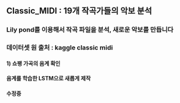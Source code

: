 ## Classic_MIDI : 19개 작곡가들의 악보 분석

### Lily pond를 이용해서 작곡 파일을 분석, 새로운 악보를 만듭니다
### 데이터셋 원 출처 : kaggle classic midi

#### 1) 쇼팽 가곡의 음계 확인
#### 음계를 학습한 LSTM으로 새롭게 제작

#### 수정중
